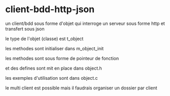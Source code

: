 # client-bdd-http-json
un client/bdd sous forme d'objet qui interroge un serveur sous forme http et transfert sous json

le type de l'objet (classe) est t_object

les methodes sont initialiser dans m_object_init

les methodes sont sous forme de pointeur de fonction

et des defines sont mit en place dans object.h

les exemples d'utilisation sont dans object.c

le multi client est possible mais il faudrais organiser un dossier par client
